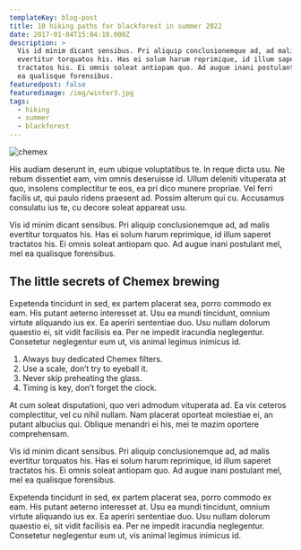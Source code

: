 ```yaml
---
templateKey: blog-post
title: 10 hiking paths for blackforest in summer 2022
date: 2017-01-04T15:04:10.000Z
description: >
  Vis id minim dicant sensibus. Pri aliquip conclusionemque ad, ad malis
  evertitur torquatos his. Has ei solum harum reprimique, id illum saperet
  tractatos his. Ei omnis soleat antiopam quo. Ad augue inani postulant mel, mel
  ea qualisque forensibus.
featuredpost: false
featuredimage: /img/winter3.jpg
tags:
  - hiking
  - summer
  - blackforest
---
```

![chemex](/img/winter3.jpg)

His audiam deserunt in, eum ubique voluptatibus te. In reque dicta usu. Ne rebum dissentiet eam, vim omnis deseruisse id. Ullum deleniti vituperata at quo, insolens complectitur te eos, ea pri dico munere propriae. Vel ferri facilis ut, qui paulo ridens praesent ad. Possim alterum qui cu. Accusamus consulatu ius te, cu decore soleat appareat usu.

Vis id minim dicant sensibus. Pri aliquip conclusionemque ad, ad malis evertitur torquatos his. Has ei solum harum reprimique, id illum saperet tractatos his. Ei omnis soleat antiopam quo. Ad augue inani postulant mel, mel ea qualisque forensibus.

## The little secrets of Chemex brewing

Expetenda tincidunt in sed, ex partem placerat sea, porro commodo ex eam. His putant aeterno interesset at. Usu ea mundi tincidunt, omnium virtute aliquando ius ex. Ea aperiri sententiae duo. Usu nullam dolorum quaestio ei, sit vidit facilisis ea. Per ne impedit iracundia neglegentur. Consetetur neglegentur eum ut, vis animal legimus inimicus id.

1. Always buy dedicated Chemex filters.
2. Use a scale, don’t try to eyeball it.
3. Never skip preheating the glass.
4. Timing is key, don’t forget the clock.

At cum soleat disputationi, quo veri admodum vituperata ad. Ea vix ceteros complectitur, vel cu nihil nullam. Nam placerat oporteat molestiae ei, an putant albucius qui. Oblique menandri ei his, mei te mazim oportere comprehensam.

Vis id minim dicant sensibus. Pri aliquip conclusionemque ad, ad malis evertitur torquatos his. Has ei solum harum reprimique, id illum saperet tractatos his. Ei omnis soleat antiopam quo. Ad augue inani postulant mel, mel ea qualisque forensibus.

Expetenda tincidunt in sed, ex partem placerat sea, porro commodo ex eam. His putant aeterno interesset at. Usu ea mundi tincidunt, omnium virtute aliquando ius ex. Ea aperiri sententiae duo. Usu nullam dolorum quaestio ei, sit vidit facilisis ea. Per ne impedit iracundia neglegentur. Consetetur neglegentur eum ut, vis animal legimus inimicus id.